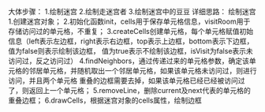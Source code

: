 ﻿
大体步骤：
1.绘制迷宫
2.绘制走迷宫者
3.绘制迷宫中的豆豆
详细思路：
绘制迷宫
1.创建迷宫对象；
2.初始化函数init，cells用于保存单元格信息，visitRoom用于存储访问过的单元格，不重复；
3.createCells创建单元格，每个单元格赋值初始信息（left表示左边框，right表示右边框，top表示上边框，bottom表示下边框，值为false则表示绘制该边框，
值为true表示不绘制该边框，isVisit为false表示未访问过，反之访问过）
4.findNeighbors，通过传递过来的单元格参数，确定该单元格的邻居单元格，并随机取出一个邻居单元格，如果该单元格未访问过，则进行访问，并且两个单元格
重叠的边框需要去掉，如果该单元格已经已经被访问过了，则返回上一个单元格；
5.removeLine，删除current及next代表的单元格的重叠边框；
6.drawCells，根据迷宫对象的cells属性，绘制边框
